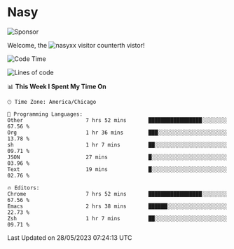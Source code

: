 # Nasy

<!--
<p align="center">
<img height="200" src="https://github-readme-stats.vercel.app/api?username=nasyxx&count_private=true&show_icons=true&theme=dracula&include_all_commits=true"/>
<img height="200" src="https://github-readme-stats.vercel.app/api/top-langs/?username=nasyxx&theme=dracula&hide=html,jupyter+notebook&count_private=true&show_icons=true"/>
</p>

  
----------------
-->

![Sponsor](https://img.shields.io/static/v1.svg?label=Sponsor&message=%E2%9D%A4&logo=GitHub&style=flat&color=pink)
 
Welcome, the ![nasyxx visitor counter](https://count.getloli.com/get/@nasyxx?theme=rule34)th vistor!
 
<!--START_SECTION:waka-->
![Code Time](http://img.shields.io/badge/Code%20Time-3%2C545%20hrs%201%20min-blue)

![Lines of code](https://img.shields.io/badge/From%20Hello%20World%20I%27ve%20Written-6.2%20million%20lines%20of%20code-blue)

📊 **This Week I Spent My Time On** 

```text
🕑︎ Time Zone: America/Chicago

💬 Programming Languages: 
Other                    7 hrs 52 mins       █████████████████░░░░░░░░   67.56 % 
Org                      1 hr 36 mins        ███░░░░░░░░░░░░░░░░░░░░░░   13.78 % 
sh                       1 hr 7 mins         ██░░░░░░░░░░░░░░░░░░░░░░░   09.71 % 
JSON                     27 mins             █░░░░░░░░░░░░░░░░░░░░░░░░   03.96 % 
Text                     19 mins             █░░░░░░░░░░░░░░░░░░░░░░░░   02.76 % 

🔥 Editors: 
Chrome                   7 hrs 52 mins       █████████████████░░░░░░░░   67.56 % 
Emacs                    2 hrs 38 mins       ██████░░░░░░░░░░░░░░░░░░░   22.73 % 
Zsh                      1 hr 7 mins         ██░░░░░░░░░░░░░░░░░░░░░░░   09.71 % 
```


 Last Updated on 28/05/2023 07:24:13 UTC
<!--END_SECTION:waka-->

<!-- ![visitors](https://visitor-badge.laobi.icu/badge?page_id=nasyxx.nasyxx) -->
